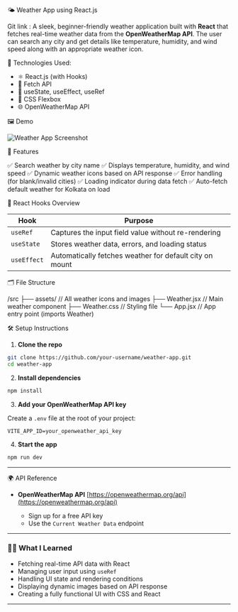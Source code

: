 🌤️ Weather App using React.js

Git link : 
A sleek, beginner-friendly weather application built with **React** that fetches real-time weather data from the **OpenWeatherMap API**. The user can search any city and get details like temperature, humidity, and wind speed along with an appropriate weather icon.

🔧 Technologies Used: 

* ⚛️ React.js (with Hooks)
* 📡 Fetch API
* 🎯 useState, useEffect, useRef
* 🎨 CSS Flexbox
* 🌐 OpenWeatherMap API

🖼️ Demo

![Weather App Screenshot](./screenshot.png) 

🚀 Features

✅ Search weather by city name
✅ Displays temperature, humidity, and wind speed
✅ Dynamic weather icons based on API response
✅ Error handling (for blank/invalid cities)
✅ Loading indicator during data fetch
✅ Auto-fetch default weather for Kolkata on load

 🧠 React Hooks Overview

| Hook        | Purpose                                                 |
| ----------- | ------------------------------------------------------- |
| `useRef`    | Captures the input field value without re-rendering     |
| `useState`  | Stores weather data, errors, and loading status         |
| `useEffect` | Automatically fetches weather for default city on mount |


🗂️ File Structure

/src
  ├── assets/           // All weather icons and images
  ├── Weather.jsx       // Main weather component
  ├── Weather.css       // Styling file
  └── App.jsx           // App entry point (imports Weather)


 🛠️ Setup Instructions

1. **Clone the repo**

```bash
git clone https://github.com/your-username/weather-app.git
cd weather-app
```

2. **Install dependencies**

```bash
npm install
```

3. **Add your OpenWeatherMap API key**

Create a `.env` file at the root of your project:

```env
VITE_APP_ID=your_openweather_api_key
```

4. **Start the app**

```bash
npm run dev
```

---

🌍 API Reference

* **OpenWeatherMap API**
  [https://openweathermap.org/api](https://openweathermap.org/api)

  * Sign up for a free API key
  * Use the `Current Weather Data` endpoint

---

### 🙋‍♂️ What I Learned

* Fetching real-time API data with React
* Managing user input using `useRef`
* Handling UI state and rendering conditions
* Displaying dynamic images based on API response
* Creating a fully functional UI with CSS and React

---




